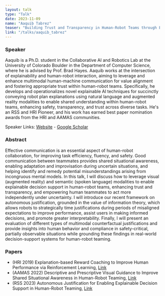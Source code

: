 ```yaml
---
layout: talk
type: "Talk"
date: 2023-11-09
name: "Aaquib Tabrez"
teaser: "Building Trust and Transparency in Human-Robot Teams through Explainable Multimodal Communication"
link: "/talks/aaquib_tabrez"
---
```


### Speaker 
Aaquib is a Ph.D. student in the Collaborative AI and Robotics Lab at the University of Colorado Boulder in the Department of Computer Science, where he is advised by Prof. Brad Hayes. Aaquib works at the intersection of explainability and human-robot interaction, aiming to leverage and enhance multimodal human-machine communication for value alignment and fostering appropriate trust within human-robot teams. Specifically, he develops and operationalizes novel explainable AI techniques for succinctly conveying robot plan explanations using natural language and augmented reality modalities to enable shared understanding within human-robot teams, enhancing safety, transparency, and trust across diverse tasks.  He's an RSS and HRI Pioneer, and his work has earned best paper nomination awards from the HRI and AAMAS communities. 

Speaker Links: [Website](https://aaquibtabrez.github.io/) - [Google Scholar](https://scholar.google.com/citations?user=Kx6BthoAAAAJ&hl=en)

### Abstract 
Effective communication is an essential aspect of human-robot collaboration, for improving task efficiency, fluency, and safety. Good communication between teammates provides shared situational awareness, enabling adaptation and improvisation during uncertain situations, and helping identify and remedy potential misunderstandings arising from incongruous mental models. In this talk, I will discuss how to leverage visual (augmented reality) and semantic (spoken language) modalities to enable explainable decision support in human-robot teams, enhancing trust and transparency, and empowering human teammates to act more independently under uncertainty. I will introduce our recent framework on autonomous justification, grounded in the value of information theory, which allows robots to strategically time justifications during periods of misaligned expectations to improve performance, assist users in making informed decisions, and promote greater interpretability. Finally, I will present an evaluation of different types of multimodal counterfactual justifications and provide insights into human behavior and compliance in safety-critical, partially observable situations while grounding these findings in real-world decision-support systems for human-robot teaming.

### Papers
* (HRI 2019) Explanation-based Reward Coaching to Improve Human Performance via Reinforcement Learning, [Link](https://ieeexplore.ieee.org/document/8673104)
* (AAMAS 2022) Descriptive and Prescriptive Visual Guidance to Improve Shared Situational Awareness in Human-Robot Teaming, [Link](https://dl.acm.org/doi/abs/10.5555/3535850.3535990)
* (RSS 2023) Autonomous Justification for Enabling Explainable Decision Support in Human-Robot Teaming, [Link](https://www.roboticsproceedings.org/rss19/p002.pdf)
